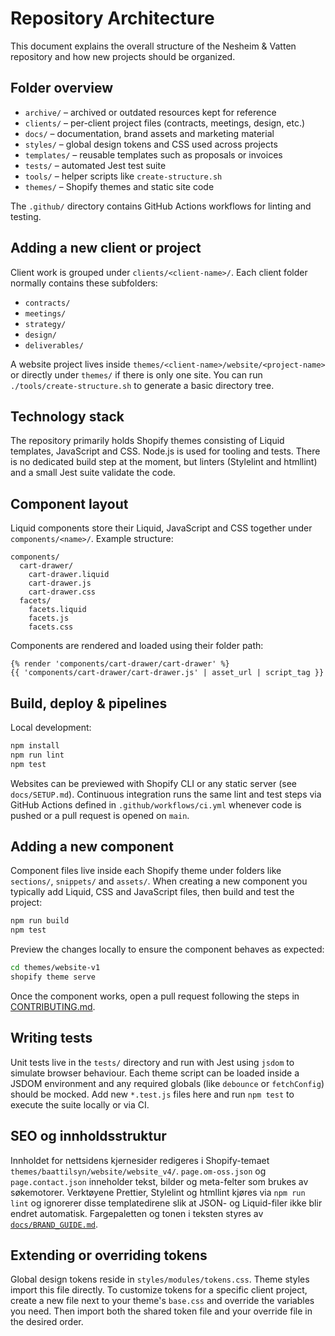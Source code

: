# Repository Architecture

This document explains the overall structure of the Nesheim & Vatten repository and how new projects should be organized.

## Folder overview

- `archive/` – archived or outdated resources kept for reference
- `clients/` – per-client project files (contracts, meetings, design, etc.)
- `docs/` – documentation, brand assets and marketing material
- `styles/` – global design tokens and CSS used across projects
- `templates/` – reusable templates such as proposals or invoices
- `tests/` – automated Jest test suite
- `tools/` – helper scripts like `create-structure.sh`
- `themes/` – Shopify themes and static site code

The `.github/` directory contains GitHub Actions workflows for linting and testing.

## Adding a new client or project

Client work is grouped under `clients/<client-name>/`. Each client folder normally contains these subfolders:

- `contracts/`
- `meetings/`
- `strategy/`
- `design/`
- `deliverables/`

A website project lives inside `themes/<client-name>/website/<project-name>` or directly under `themes/` if there is only one site. You can run `./tools/create-structure.sh` to generate a basic directory tree.

## Technology stack

The repository primarily holds Shopify themes consisting of Liquid templates, JavaScript and CSS. Node.js is used for tooling and tests. There is no dedicated build step at the moment, but linters (Stylelint and htmllint) and a small Jest suite validate the code.

## Component layout

Liquid components store their Liquid, JavaScript and CSS together under `components/<name>/`.
Example structure:

```
components/
  cart-drawer/
    cart-drawer.liquid
    cart-drawer.js
    cart-drawer.css
  facets/
    facets.liquid
    facets.js
    facets.css
```

Components are rendered and loaded using their folder path:

```
{% render 'components/cart-drawer/cart-drawer' %}
{{ 'components/cart-drawer/cart-drawer.js' | asset_url | script_tag }}
```

## Build, deploy & pipelines

Local development:

```bash
npm install
npm run lint
npm test
```

Websites can be previewed with Shopify CLI or any static server (see `docs/SETUP.md`). Continuous integration runs the same lint and test steps via GitHub Actions defined in `.github/workflows/ci.yml` whenever code is pushed or a pull request is opened on `main`.

## Adding a new component

Component files live inside each Shopify theme under folders like `sections/`, `snippets/` and `assets/`. When creating a new component you typically add Liquid, CSS and JavaScript files, then build and test the project:

```bash
npm run build
npm test
```

Preview the changes locally to ensure the component behaves as expected:

```bash
cd themes/website-v1
shopify theme serve
```

Once the component works, open a pull request following the steps in [CONTRIBUTING.md](CONTRIBUTING.md#pull-request-process).
## Writing tests

Unit tests live in the `tests/` directory and run with Jest using `jsdom` to simulate browser behaviour. Each theme script can be loaded inside a JSDOM environment and any required globals (like `debounce` or `fetchConfig`) should be mocked. Add new `*.test.js` files here and run `npm test` to execute the suite locally or via CI.

## SEO og innholdsstruktur

Innholdet for nettsidens kjernesider redigeres i Shopify-temaet `themes/baattilsyn/website/website_v4/`.
`page.om-oss.json` og `page.contact.json` inneholder tekst, bilder og meta-felter som brukes av søkemotorer.
Verktøyene Prettier, Stylelint og htmllint kjøres via `npm run lint` og ignorerer disse templatedirene slik at JSON- og Liquid-filer ikke blir endret automatisk.
Fargepaletten og tonen i teksten styres av [`docs/BRAND_GUIDE.md`](BRAND_GUIDE.md).

## Extending or overriding tokens

Global design tokens reside in `styles/modules/tokens.css`. Theme styles import this file directly. To customize tokens for a specific client project, create a new file next to your theme's `base.css` and override the variables you need. Then import both the shared token file and your override file in the desired order.
